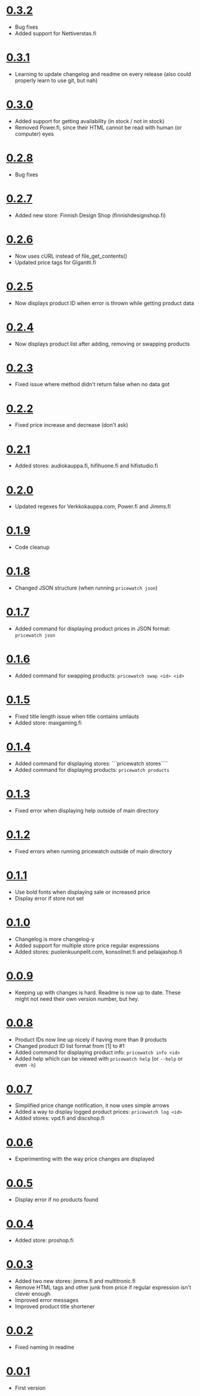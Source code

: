 # [0.3.2](https://github.com/jarilehtinen/pricewatch/releases/tag/0.3.2)

- Bug fixes
- Added support for Nettiverstas.fi

# [0.3.1](https://github.com/jarilehtinen/pricewatch/releases/tag/0.3.1)

- Learning to update changelog and readme on every release (also could properly learn to use git, but nah)

# [0.3.0](https://github.com/jarilehtinen/pricewatch/releases/tag/0.3.0)

- Added support for getting availability (in stock / not in stock)
- Removed Power.fi, since their HTML cannot be read with human (or computer) eyes

# [0.2.8](https://github.com/jarilehtinen/pricewatch/releases/tag/0.2.8)

- Bug fixes

# [0.2.7](https://github.com/jarilehtinen/pricewatch/releases/tag/0.2.7)

- Added new store: Finnish Design Shop (finnishdesignshop.fi)

# [0.2.6](https://github.com/jarilehtinen/pricewatch/releases/tag/0.2.6)

- Now uses cURL instead of file_get_contents()
- Updated price tags for Gigantti.fi

# [0.2.5](https://github.com/jarilehtinen/pricewatch/releases/tag/0.2.5)

- Now displays product ID when error is thrown while getting product data

# [0.2.4](https://github.com/jarilehtinen/pricewatch/releases/tag/0.2.4)

- Now displays product list after adding, removing or swapping products

# [0.2.3](https://github.com/jarilehtinen/pricewatch/releases/tag/0.2.3)

- Fixed issue where method didn't return false when no data got

# [0.2.2](https://github.com/jarilehtinen/pricewatch/releases/tag/0.2.2)

- Fixed price increase and decrease (don't ask)

# [0.2.1](https://github.com/jarilehtinen/pricewatch/releases/tag/0.2.1)

- Added stores: audiokauppa.fi, hifihuone.fi and hifistudio.fi

# [0.2.0](https://github.com/jarilehtinen/pricewatch/releases/tag/0.2.0)

- Updated regexes for Verkkokauppa.com, Power.fi and Jimms.fi

# [0.1.9](https://github.com/jarilehtinen/pricewatch/releases/tag/0.1.9)

- Code cleanup

# [0.1.8](https://github.com/jarilehtinen/pricewatch/releases/tag/0.1.8)

- Changed JSON structure (when running ```pricewatch json```)

# [0.1.7](https://github.com/jarilehtinen/pricewatch/releases/tag/0.1.7)

- Added command for displaying product prices in JSON format: ```pricewatch json```

# [0.1.6](https://github.com/jarilehtinen/pricewatch/releases/tag/0.1.6)

- Added command for swapping products: ```pricewatch swap <id> <id>```

# [0.1.5](https://github.com/jarilehtinen/pricewatch/releases/tag/0.1.5)

- Fixed title length issue when title contains umlauts
- Added store: maxgaming.fi

# [0.1.4](https://github.com/jarilehtinen/pricewatch/releases/tag/0.1.4)

- Added command for displaying stores: ```pricewatch stores````
- Added command for displaying products: ```pricewatch products```

# [0.1.3](https://github.com/jarilehtinen/pricewatch/releases/tag/0.1.3)

- Fixed error when displaying help outside of main directory

# [0.1.2](https://github.com/jarilehtinen/pricewatch/releases/tag/0.1.2)

- Fixed errors when running pricewatch outside of main directory

# [0.1.1](https://github.com/jarilehtinen/pricewatch/releases/tag/0.1.1)

- Use bold fonts when displaying sale or increased price
- Display error if store not set

# [0.1.0](https://github.com/jarilehtinen/pricewatch/releases/tag/0.1.0)

- Changelog is more changelog-y
- Added support for multiple store price regular expressions
- Added stores: puolenkuunpelit.com, konsolinet.fi and pelaajashop.fi

# [0.0.9](https://github.com/jarilehtinen/pricewatch/releases/tag/0.0.9)

- Keeping up with changes is hard. Readme is now up to date. These might not need their own version number, but hey.

# [0.0.8](https://github.com/jarilehtinen/pricewatch/releases/tag/0.0.8)

- Product IDs now line up nicely if having more than 9 products
- Changed product ID list format from [1] to #1
- Added command for displaying product info: ```pricewatch info <id>```
- Added help which can be viewed with ```pricewatch help``` (or ```--help``` or even ```-h```)

# [0.0.7](https://github.com/jarilehtinen/pricewatch/releases/tag/0.0.7)

- Simplified price change notification, it now uses simple arrows
- Added a way to display logged product prices: ```pricewatch log <id>```
- Added stores: vpd.fi and discshop.fi

# [0.0.6](https://github.com/jarilehtinen/pricewatch/releases/tag/0.0.6)

- Experimenting with the way price changes are displayed

# [0.0.5](https://github.com/jarilehtinen/pricewatch/releases/tag/0.0.5)

- Display error if no products found

# [0.0.4](https://github.com/jarilehtinen/pricewatch/releases/tag/0.0.4)

- Added store: proshop.fi

# [0.0.3](https://github.com/jarilehtinen/pricewatch/releases/tag/0.0.3)

- Added two new stores: jimms.fi and multitronic.fi
- Remove HTML tags and other junk from price if regular expression isn't clever enough
- Improved error messages
- Improved product title shortener

# [0.0.2](https://github.com/jarilehtinen/pricewatch/releases/tag/0.0.2)

- Fixed naming in readme

# [0.0.1](https://github.com/jarilehtinen/pricewatch/releases/tag/0.0.1)

- First version